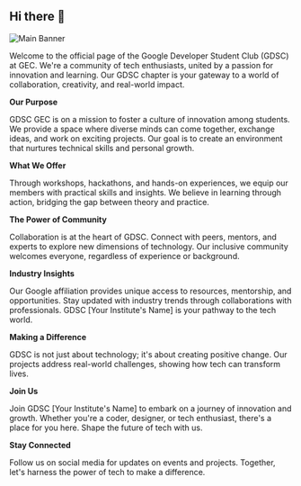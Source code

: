 ## Hi there 👋

![Main Banner](../GDSC_Banner.png)

Welcome to the official page of the Google Developer Student Club (GDSC) at GEC. We're a community of tech enthusiasts, united by a passion for innovation and learning. Our GDSC chapter is your gateway to a world of collaboration, creativity, and real-world impact.

**Our Purpose**

GDSC GEC is on a mission to foster a culture of innovation among students. We provide a space where diverse minds can come together, exchange ideas, and work on exciting projects. Our goal is to create an environment that nurtures technical skills and personal growth.

**What We Offer**

Through workshops, hackathons, and hands-on experiences, we equip our members with practical skills and insights. We believe in learning through action, bridging the gap between theory and practice.

**The Power of Community**

Collaboration is at the heart of GDSC. Connect with peers, mentors, and experts to explore new dimensions of technology. Our inclusive community welcomes everyone, regardless of experience or background.

**Industry Insights**

Our Google affiliation provides unique access to resources, mentorship, and opportunities. Stay updated with industry trends through collaborations with professionals. GDSC [Your Institute's Name] is your pathway to the tech world.

**Making a Difference**

GDSC is not just about technology; it's about creating positive change. Our projects address real-world challenges, showing how tech can transform lives.

**Join Us**

Join GDSC [Your Institute's Name] to embark on a journey of innovation and growth. Whether you're a coder, designer, or tech enthusiast, there's a place for you here. Shape the future of tech with us.

**Stay Connected**

Follow us on social media for updates on events and projects. Together, let's harness the power of tech to make a difference.

<!--

**Here are some ideas to get you started:**

🙋‍♀️ A short introduction - what is your organization all about?
🌈 Contribution guidelines - how can the community get involved?
👩‍💻 Useful resources - where can the community find your docs? Is there anything else the community should know?
🍿 Fun facts - what does your team eat for breakfast?
🧙 Remember, you can do mighty things with the power of [Markdown](https://docs.github.com/github/writing-on-github/getting-started-with-writing-and-formatting-on-github/basic-writing-and-formatting-syntax)
-->
